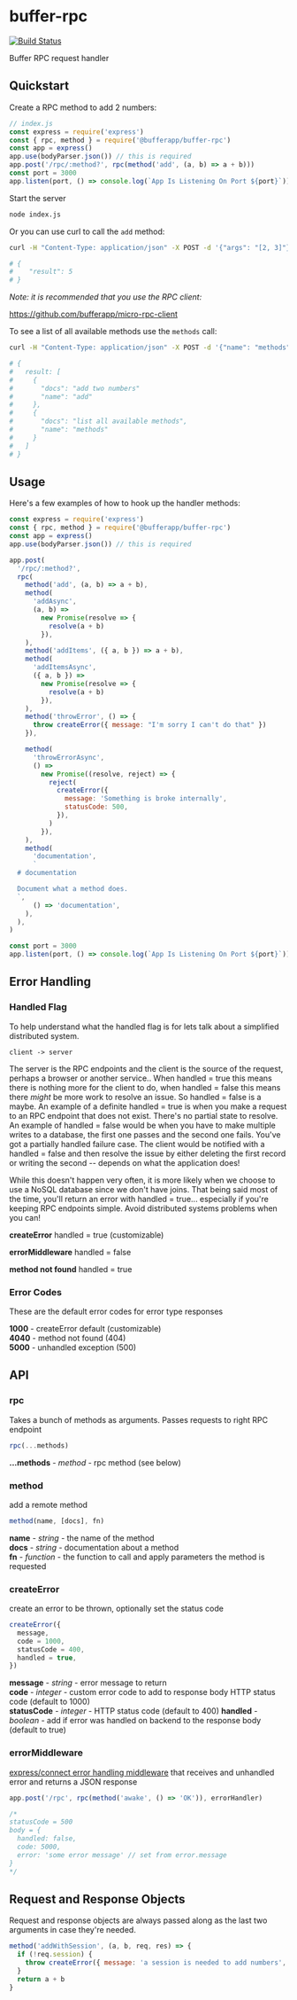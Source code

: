 # buffer-rpc

[![Build Status](https://travis-ci.org/bufferapp/buffer-rpc.svg?branch=master)](https://travis-ci.org/bufferapp/buffer-rpc)

Buffer RPC request handler

## Quickstart

Create a RPC method to add 2 numbers:

```js
// index.js
const express = require('express')
const { rpc, method } = require('@bufferapp/buffer-rpc')
const app = express()
app.use(bodyParser.json()) // this is required
app.post('/rpc/:method?', rpc(method('add', (a, b) => a + b)))
const port = 3000
app.listen(port, () => console.log(`App Is Listening On Port ${port}`))
```

Start the server

```sh
node index.js
```

Or you can use curl to call the `add` method:

```sh
curl -H "Content-Type: application/json" -X POST -d '{"args": "[2, 3]"}' localhost:3000/add | python -m json.tool

# {
#    "result": 5
# }
```

_Note: it is recommended that you use the RPC client:_

https://github.com/bufferapp/micro-rpc-client

To see a list of all available methods use the `methods` call:

```sh
curl -H "Content-Type: application/json" -X POST -d '{"name": "methods"}' localhost:3000 | python -m json.tool

# {
#   result: [
#     {
#       "docs": "add two numbers"
#       "name": "add"
#     },
#     {
#       "docs": "list all available methods",
#       "name": "methods"
#     }
#   ]
# }
```

## Usage

Here's a few examples of how to hook up the handler methods:

```js
const express = require('express')
const { rpc, method } = require('@bufferapp/buffer-rpc')
const app = express()
app.use(bodyParser.json()) // this is required

app.post(
  '/rpc/:method?',
  rpc(
    method('add', (a, b) => a + b),
    method(
      'addAsync',
      (a, b) =>
        new Promise(resolve => {
          resolve(a + b)
        }),
    ),
    method('addItems', ({ a, b }) => a + b),
    method(
      'addItemsAsync',
      ({ a, b }) =>
        new Promise(resolve => {
          resolve(a + b)
        }),
    ),
    method('throwError', () => {
      throw createError({ message: "I'm sorry I can't do that" })
    }),

    method(
      'throwErrorAsync',
      () =>
        new Promise((resolve, reject) => {
          reject(
            createError({
              message: 'Something is broke internally',
              statusCode: 500,
            }),
          )
        }),
    ),
    method(
      'documentation',
      `
  # documentation

  Document what a method does.
  `,
      () => 'documentation',
    ),
  ),
)

const port = 3000
app.listen(port, () => console.log(`App Is Listening On Port ${port}`))
```

## Error Handling

### Handled Flag

To help understand what the handled flag is for lets talk about a simplified distributed system. 

```
client -> server
```

The server is the RPC endpoints and the client is the source of the request, perhaps a browser or another service.. When handled = true this means there is nothing more for the client to do, when handled = false this means there _might_ be more work to resolve an issue. So handled = false is a maybe. An example of a definite handled = true is when you make a request to an RPC endpoint that does not exist. There's no partial state to resolve. An example of handled = false would be when you have to make multiple writes to a database, the first one passes and the second one fails. You've got a partially handled failure case. The client would be notified with a handled = false and then resolve the issue by either deleting the first record or writing the second -- depends on what the application does!

While this doesn't happen very often, it is more likely when we choose to use a NoSQL database since we don't have joins. That being said most of the time, you'll return an error with handled = true... especially if you're keeping RPC endpoints simple. Avoid distributed systems problems when you can!

**createError** handled = true (customizable)

**errorMiddleware** handled = false

**method not found** handled = true

### Error Codes

These are the default error codes for error type responses

**1000** - createError default (customizable)  
**4040** - method not found (404)  
**5000** - unhandled exception (500)

## API

### rpc

Takes a bunch of methods as arguments. Passes requests to right RPC endpoint

```js
rpc(...methods)
```

**...methods** - _method_ - rpc method (see below)

### method

add a remote method

```js
method(name, [docs], fn)
```

**name** - _string_ - the name of the method  
**docs** - _string_ - documentation about a method  
**fn** - _function_ - the function to call and apply parameters the method is requested

### createError

create an error to be thrown, optionally set the status code

```js
createError({
  message,
  code = 1000,
  statusCode = 400,
  handled = true,
})
```

**message** - _string_ - error message to return  
**code** - _integer_ - custom error code to add to response body HTTP status code (default to 1000)  
**statusCode** - _integer_ - HTTP status code (default to 400)
**handled** - _boolean_ - add if error was handled on backend to the response body (default to true)

### errorMiddleware

[express/connect error handling middleware](https://expressjs.com/en/guide/error-handling.html) that receives and unhandled error and returns a JSON response

```js
app.post('/rpc', rpc(method('awake', () => 'OK')), errorHandler)

/*
statusCode = 500
body = {
  handled: false,
  code: 5000,
  error: 'some error message' // set from error.message
}
*/
```

## Request and Response Objects

Request and response objects are always passed along as the last two arguments in case they're needed.

```js
method('addWithSession', (a, b, req, res) => {
  if (!req.session) {
    throw createError({ message: 'a session is needed to add numbers', statusCode: 401})
  }
  return a + b
}
```
